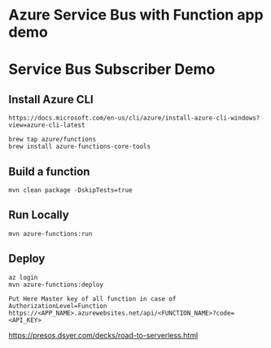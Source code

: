 # Azure Service Bus with Function app demo


# Service Bus Subscriber Demo


## Install Azure CLI

```
https://docs.microsoft.com/en-us/cli/azure/install-azure-cli-windows?view=azure-cli-latest

brew tap azure/functions
brew install azure-functions-core-tools
```

## Build a function

```
mvn clean package -DskipTests=true
```

## Run Locally

```
mvn azure-functions:run
```


## Deploy

```
az login
mvn azure-functions:deploy
```
```
Put Here Master key of all function in case of AuthorizationLevel=Function
https://<APP_NAME>.azurewebsites.net/api/<FUNCTION_NAME>?code=<API_KEY>

```
https://presos.dsyer.com/decks/road-to-serverless.html
